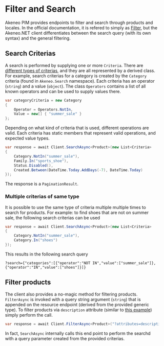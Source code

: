# Filter and Search

Akeneo PIM provides endpoints to filter and search through products and locales. In the official documentation, it is refered to simply as [Filter](https://api.akeneo.com/documentation/filter.html), but the Akeneo.NET client differentiates between the search query (with its own syntax) and the general filtering.

## Search Criterias

A search is performed by supplying one or more `Criteria`. There are [different types of criterias](https://api.akeneo.com/documentation/filter.html#filter-on-product-properties), and they are all represented by a derived class. For example, search criterias for a category is created by the `Category` criteria (found in `Akeneo.Search` namespace). Each criteria has an operator (`string`) and a value (`object`). The class `Operators` contains a list of all known operators and can be used to supply values there.

```csharp
var categoryCriteria = new Category
{
	Operator = Operators.NotIn,
	Value = new[] { "summer_sale" }
};
```

Depending on what kind of criteria that is used, different operations are valid. Each criteria has static members that represent valid operations, and expected value types.

```csharp
var response = await Client.SearchAsync<Product>(new List<Criteria>
{
	Category.NotIn("summer_sale"),
	Family.In("sports_shoe"),
	Status.Disabled(),
	Created.Between(DateTime.Today.AddDays(-7), DateTime.Today)
});
```

The response is a `PaginationResult`.

### Multiple criterias of same type

It is possible to use the same type of criteria multiple multiple times to search for products. For example: to  find shoes that are not on summer sale, the following search criterias can be used

```csharp
var response = await Client.SearchAsync<Product>(new List<Criteria>
{
	Category.NotIn("summer_sale"),
	Category.In("shoes")
});
```

This results in the following search query

```
?search={"categories":[{"operator":"NOT IN","value":["summer_sale"]},{"operator":"IN","value":["shoes"]}]}
```

## Filter products

The client also provides a no-magic method for filtering products. `FilterAsync` is invoked with a query string argument (`string`) that is appended on the resource endpoint (derived from the provided generic type). To filter products via `description` attribute (similar to [this example](https://api.akeneo.com/documentation/filter.html#via-attributes)) simply perform the call.

```csharp
var response = await Client.FilterAsync<Product>("?attributes=description");
```

In fact, `SearchAsync` internally calls this end point to perform the searchd with a query parameter created from the provided criterias.